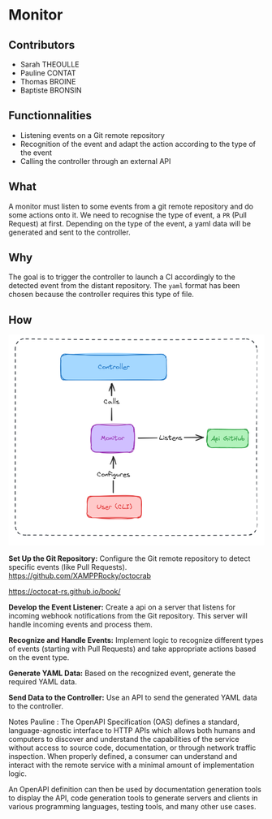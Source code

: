 # Monitor

## Contributors

- Sarah THEOULLE
- Pauline CONTAT
- Thomas BROINE
- Baptiste BRONSIN

## Functionnalities

- Listening events on a Git remote repository
- Recognition of the event and adapt the action according to the type of the event
- Calling the controller through an external API

## What

A monitor must listen to some events from a git remote repository and do some actions onto it.
We need to recognise the type of event, a `PR` (Pull Request) at first.
Depending on the type of the event, a yaml data will be generated and sent to the controller.

## Why

The goal is to trigger the controller to launch a CI accordingly to the detected event from the distant repository.
The `yaml` format has been chosen because the controller requires this type of file.

## How

![schema of the monitor gobal architecture](image-1.png)

**Set Up the Git Repository:** Configure the Git remote repository to detect specific events (like Pull Requests).
https://github.com/XAMPPRocky/octocrab

https://octocat-rs.github.io/book/ 

**Develop the Event Listener:** Create a api on a server that listens for incoming webhook notifications from the Git repository. This server will handle incoming events and process them.

**Recognize and Handle Events:** Implement logic to recognize different types of events (starting with Pull Requests) and take appropriate actions based on the event type.

**Generate YAML Data:** Based on the recognized event, generate the required YAML data.

**Send Data to the Controller:** Use an API to send the generated YAML data to the controller.

Notes Pauline :
The OpenAPI Specification (OAS) defines a standard, language-agnostic interface to HTTP APIs which allows both humans and computers to discover and understand the capabilities of the service without access to source code, documentation, or through network traffic inspection. When properly defined, a consumer can understand and interact with the remote service with a minimal amount of implementation logic.

An OpenAPI definition can then be used by documentation generation tools to display the API, code generation tools to generate servers and clients in various programming languages, testing tools, and many other use cases.